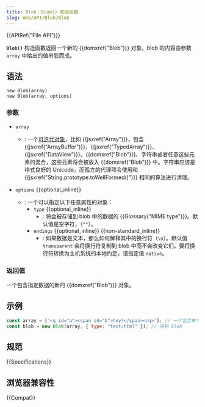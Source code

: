 ```yaml
---
title: Blob：Blob() 构造函数
slug: Web/API/Blob/Blob
---
```


{{APIRef("File API")}}

**`Blob()`** 构造函数返回一个新的 {{domxref("Blob")}} 对象。blob 的内容由参数 `array` 中给出的值串联而成。

## 语法

```js-nolint
new Blob(array)
new Blob(array, options)
```

### 参数

- `array`

  - : 一个[可迭代对象](/zh-CN/docs/Web/JavaScript/Reference/Iteration_protocols#可迭代协议)，比如 {{jsxref("Array")}}，包含 {{jsxref("ArrayBuffer")}}、{{jsxref("TypedArray")}}、{{jsxref("DataView")}}、{{domxref("Blob")}}、字符串或者任意这些元素的混合，这些元素将会被放入 {{domxref("Blob")}} 中。字符串应该是格式良好的 Unicode，而孤立的代理项会使用和 {{jsxref("String.prototype.toWellFormed()")}} 相同的算法进行清理。

- `options` {{optional_inline}}
  - : 一个可以指定以下任意属性的对象：
    - `type` {{optional_inline}}
      - : 将会被存储到 blob 中的数据的 {{Glossary("MIME type")}}。默认值是空字符，（`""`）。
    - `endings` {{optional_inline}} {{non-standard_inline}}
      - : 如果数据是文本，那么如何解释其中的换行符（`\n`）。默认值 `transparent` 会将换行符复制到 blob 中而不会改变它们。要将换行符转换为主机系统的本地约定，请指定值 `native`。

### 返回值

一个包含指定数据的新的 {{domxref("Blob")}} 对象。

## 示例

```js
const array = ['<q id="a"><span id="b">hey!</span></q>']; // 一个包含单个字符串的数组
const blob = new Blob(array, { type: "text/html" }); // 得到 blob
```

## 规范

{{Specifications}}

## 浏览器兼容性

{{Compat}}
